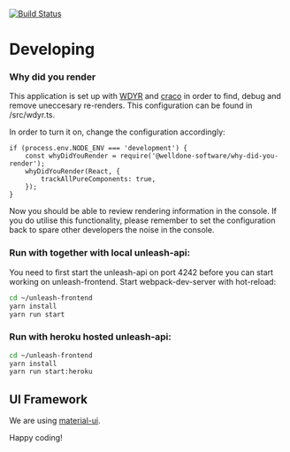 [![Build Status](https://travis-ci.org/Unleash/unleash-frontend.svg?branch=master)](https://travis-ci.org/Unleash/unleash-frontend)

# Developing

### Why did you render

This application is set up with [WDYR](https://github.com/welldone-software/why-did-you-render) and [craco](https://github.com/gsoft-inc/craco) in order to find, debug and remove uneccesary re-renders. This configuration can be found in /src/wdyr.ts.

In order to turn it on, change the configuration accordingly:

```
if (process.env.NODE_ENV === 'development') {
    const whyDidYouRender = require('@welldone-software/why-did-you-render');
    whyDidYouRender(React, {
        trackAllPureComponents: true,
    });
}
```

Now you should be able to review rendering information in the console. If you do utilise this functionality, please remember to set the configuration back to spare other developers the noise in the console.

### Run with together with local unleash-api:

You need to first start the unleash-api on port 4242
before you can start working on unleash-frontend.
Start webpack-dev-server with hot-reload:

```bash
cd ~/unleash-frontend
yarn install
yarn run start
```

### Run with heroku hosted unleash-api:

```bash
cd ~/unleash-frontend
yarn install
yarn run start:heroku
```

## UI Framework

We are using [material-ui](http://material-ui.com/).

Happy coding!
